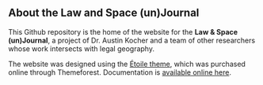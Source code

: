 
## About the Law and Space (un)Journal

This Github repository is the home of the website for the **Law & Space (un)Journal**, a project of Dr. Austin Kocher and a team of other researchers whose work intersects with legal geography.

The website was designed using the [Étoile theme](https://themeforest.net/item/toile-responsive-jekyll-theme-for-bloggers-and-writers/23079570), which was purchased online through Themeforest. Documentation is [available online here](https://docs.unbound.studio/etoile-writer-blogger-jekyll-theme/).
